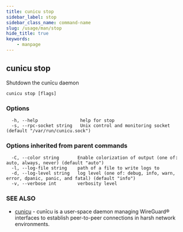 ```yaml
---
title: cunicu stop
sidebar_label: stop
sidebar_class_name: command-name
slug: /usage/man/stop
hide_title: true
keywords:
    - manpage
---
```


## cunicu stop

Shutdown the cunīcu daemon

```
cunicu stop [flags]
```

### Options

```
  -h, --help                help for stop
  -s, --rpc-socket string   Unix control and monitoring socket (default "/var/run/cunicu.sock")
```

### Options inherited from parent commands

```
  -C, --color string       Enable colorization of output (one of: auto, always, never) (default "auto")
  -l, --log-file string    path of a file to write logs to
  -d, --log-level string   log level (one of: debug, info, warn, error, dpanic, panic, and fatal) (default "info")
  -v, --verbose int        verbosity level
```

### SEE ALSO

* [cunicu](cunicu.md)	 - cunīcu is a user-space daemon managing WireGuard® interfaces to establish peer-to-peer connections in harsh network environments.

